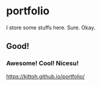 # portfolio

I store some stuffs here.
Sure.
Okay.

## Good!

### Awesome! Cool! Nicesu!

https://kittoh.github.io/portfolio/
